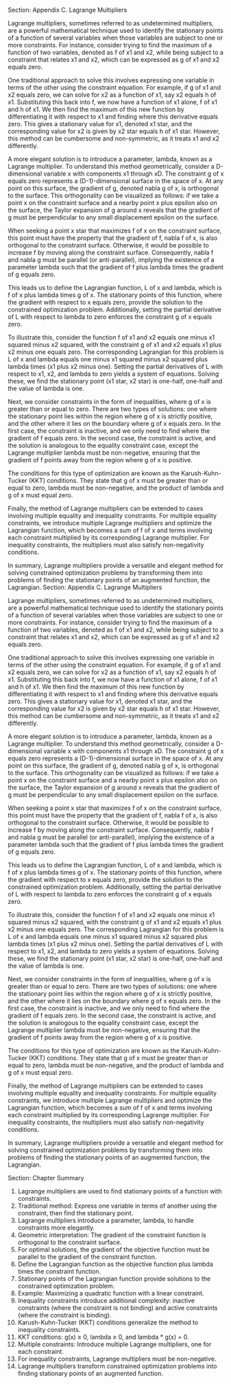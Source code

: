 Section: Appendix C. Lagrange Multipliers

Lagrange multipliers, sometimes referred to as undetermined multipliers, are a powerful mathematical technique used to identify the stationary points of a function of several variables when those variables are subject to one or more constraints. For instance, consider trying to find the maximum of a function of two variables, denoted as f of x1 and x2, while being subject to a constraint that relates x1 and x2, which can be expressed as g of x1 and x2 equals zero.

One traditional approach to solve this involves expressing one variable in terms of the other using the constraint equation. For example, if g of x1 and x2 equals zero, we can solve for x2 as a function of x1, say x2 equals h of x1. Substituting this back into f, we now have a function of x1 alone, f of x1 and h of x1. We then find the maximum of this new function by differentiating it with respect to x1 and finding where this derivative equals zero. This gives a stationary value for x1, denoted x1 star, and the corresponding value for x2 is given by x2 star equals h of x1 star. However, this method can be cumbersome and non-symmetric, as it treats x1 and x2 differently.

A more elegant solution is to introduce a parameter, lambda, known as a Lagrange multiplier. To understand this method geometrically, consider a D-dimensional variable x with components x1 through xD. The constraint g of x equals zero represents a (D-1)-dimensional surface in the space of x. At any point on this surface, the gradient of g, denoted nabla g of x, is orthogonal to the surface. This orthogonality can be visualized as follows: if we take a point x on the constraint surface and a nearby point x plus epsilon also on the surface, the Taylor expansion of g around x reveals that the gradient of g must be perpendicular to any small displacement epsilon on the surface.

When seeking a point x star that maximizes f of x on the constraint surface, this point must have the property that the gradient of f, nabla f of x, is also orthogonal to the constraint surface. Otherwise, it would be possible to increase f by moving along the constraint surface. Consequently, nabla f and nabla g must be parallel (or anti-parallel), implying the existence of a parameter lambda such that the gradient of f plus lambda times the gradient of g equals zero.

This leads us to define the Lagrangian function, L of x and lambda, which is f of x plus lambda times g of x. The stationary points of this function, where the gradient with respect to x equals zero, provide the solution to the constrained optimization problem. Additionally, setting the partial derivative of L with respect to lambda to zero enforces the constraint g of x equals zero.

To illustrate this, consider the function f of x1 and x2 equals one minus x1 squared minus x2 squared, with the constraint g of x1 and x2 equals x1 plus x2 minus one equals zero. The corresponding Lagrangian for this problem is L of x and lambda equals one minus x1 squared minus x2 squared plus lambda times (x1 plus x2 minus one). Setting the partial derivatives of L with respect to x1, x2, and lambda to zero yields a system of equations. Solving these, we find the stationary point (x1 star, x2 star) is one-half, one-half and the value of lambda is one.

Next, we consider constraints in the form of inequalities, where g of x is greater than or equal to zero. There are two types of solutions: one where the stationary point lies within the region where g of x is strictly positive, and the other where it lies on the boundary where g of x equals zero. In the first case, the constraint is inactive, and we only need to find where the gradient of f equals zero. In the second case, the constraint is active, and the solution is analogous to the equality constraint case, except the Lagrange multiplier lambda must be non-negative, ensuring that the gradient of f points away from the region where g of x is positive.

The conditions for this type of optimization are known as the Karush-Kuhn-Tucker (KKT) conditions. They state that g of x must be greater than or equal to zero, lambda must be non-negative, and the product of lambda and g of x must equal zero.

Finally, the method of Lagrange multipliers can be extended to cases involving multiple equality and inequality constraints. For multiple equality constraints, we introduce multiple Lagrange multipliers and optimize the Lagrangian function, which becomes a sum of f of x and terms involving each constraint multiplied by its corresponding Lagrange multiplier. For inequality constraints, the multipliers must also satisfy non-negativity conditions.

In summary, Lagrange multipliers provide a versatile and elegant method for solving constrained optimization problems by transforming them into problems of finding the stationary points of an augmented function, the Lagrangian.
Section: Appendix C. Lagrange Multipliers

Lagrange multipliers, sometimes referred to as undetermined multipliers, are a powerful mathematical technique used to identify the stationary points of a function of several variables when those variables are subject to one or more constraints. For instance, consider trying to find the maximum of a function of two variables, denoted as f of x1 and x2, while being subject to a constraint that relates x1 and x2, which can be expressed as g of x1 and x2 equals zero.

One traditional approach to solve this involves expressing one variable in terms of the other using the constraint equation. For example, if g of x1 and x2 equals zero, we can solve for x2 as a function of x1, say x2 equals h of x1. Substituting this back into f, we now have a function of x1 alone, f of x1 and h of x1. We then find the maximum of this new function by differentiating it with respect to x1 and finding where this derivative equals zero. This gives a stationary value for x1, denoted x1 star, and the corresponding value for x2 is given by x2 star equals h of x1 star. However, this method can be cumbersome and non-symmetric, as it treats x1 and x2 differently.

A more elegant solution is to introduce a parameter, lambda, known as a Lagrange multiplier. To understand this method geometrically, consider a D-dimensional variable x with components x1 through xD. The constraint g of x equals zero represents a (D-1)-dimensional surface in the space of x. At any point on this surface, the gradient of g, denoted nabla g of x, is orthogonal to the surface. This orthogonality can be visualized as follows: if we take a point x on the constraint surface and a nearby point x plus epsilon also on the surface, the Taylor expansion of g around x reveals that the gradient of g must be perpendicular to any small displacement epsilon on the surface.

When seeking a point x star that maximizes f of x on the constraint surface, this point must have the property that the gradient of f, nabla f of x, is also orthogonal to the constraint surface. Otherwise, it would be possible to increase f by moving along the constraint surface. Consequently, nabla f and nabla g must be parallel (or anti-parallel), implying the existence of a parameter lambda such that the gradient of f plus lambda times the gradient of g equals zero.

This leads us to define the Lagrangian function, L of x and lambda, which is f of x plus lambda times g of x. The stationary points of this function, where the gradient with respect to x equals zero, provide the solution to the constrained optimization problem. Additionally, setting the partial derivative of L with respect to lambda to zero enforces the constraint g of x equals zero.

To illustrate this, consider the function f of x1 and x2 equals one minus x1 squared minus x2 squared, with the constraint g of x1 and x2 equals x1 plus x2 minus one equals zero. The corresponding Lagrangian for this problem is L of x and lambda equals one minus x1 squared minus x2 squared plus lambda times (x1 plus x2 minus one). Setting the partial derivatives of L with respect to x1, x2, and lambda to zero yields a system of equations. Solving these, we find the stationary point (x1 star, x2 star) is one-half, one-half and the value of lambda is one.

Next, we consider constraints in the form of inequalities, where g of x is greater than or equal to zero. There are two types of solutions: one where the stationary point lies within the region where g of x is strictly positive, and the other where it lies on the boundary where g of x equals zero. In the first case, the constraint is inactive, and we only need to find where the gradient of f equals zero. In the second case, the constraint is active, and the solution is analogous to the equality constraint case, except the Lagrange multiplier lambda must be non-negative, ensuring that the gradient of f points away from the region where g of x is positive.

The conditions for this type of optimization are known as the Karush-Kuhn-Tucker (KKT) conditions. They state that g of x must be greater than or equal to zero, lambda must be non-negative, and the product of lambda and g of x must equal zero.

Finally, the method of Lagrange multipliers can be extended to cases involving multiple equality and inequality constraints. For multiple equality constraints, we introduce multiple Lagrange multipliers and optimize the Lagrangian function, which becomes a sum of f of x and terms involving each constraint multiplied by its corresponding Lagrange multiplier. For inequality constraints, the multipliers must also satisfy non-negativity conditions.

In summary, Lagrange multipliers provide a versatile and elegant method for solving constrained optimization problems by transforming them into problems of finding the stationary points of an augmented function, the Lagrangian.

Section: Chapter Summary

1. Lagrange multipliers are used to find stationary points of a function with constraints.
2. Traditional method: Express one variable in terms of another using the constraint, then find the stationary point.
3. Lagrange multipliers introduce a parameter, lambda, to handle constraints more elegantly.
4. Geometric interpretation: The gradient of the constraint function is orthogonal to the constraint surface.
5. For optimal solutions, the gradient of the objective function must be parallel to the gradient of the constraint function.
6. Define the Lagrangian function as the objective function plus lambda times the constraint function.
7. Stationary points of the Lagrangian function provide solutions to the constrained optimization problem.
8. Example: Maximizing a quadratic function with a linear constraint.
9. Inequality constraints introduce additional complexity: inactive constraints (where the constraint is not binding) and active constraints (where the constraint is binding).
10. Karush-Kuhn-Tucker (KKT) conditions generalize the method to inequality constraints.
11. KKT conditions: g(x) ≥ 0, lambda ≥ 0, and lambda * g(x) = 0.
12. Multiple constraints: Introduce multiple Lagrange multipliers, one for each constraint.
13. For inequality constraints, Lagrange multipliers must be non-negative.
14. Lagrange multipliers transform constrained optimization problems into finding stationary points of an augmented function.